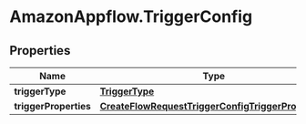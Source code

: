 # AmazonAppflow.TriggerConfig

## Properties

Name | Type | Description | Notes
------------ | ------------- | ------------- | -------------
**triggerType** | [**TriggerType**](TriggerType.md) |  | 
**triggerProperties** | [**CreateFlowRequestTriggerConfigTriggerProperties**](CreateFlowRequestTriggerConfigTriggerProperties.md) |  | [optional] 


